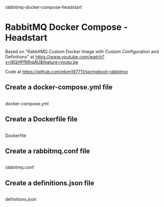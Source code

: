 rabbitmq-docker-compose-headstart
# RabbitMQ Docker Compose - Headstart

Based on "RabbitMQ Custom Docker Image with Custom Configuration and Definitions" at https://www.youtube.com/watch?v=I8QHPfMhqAU&feature=youtu.be

Code at https://github.com/ekim197711/springboot-rabbitmq

## Create a docker-compose.yml file

```

```
docker-compose.yml

## Create a Dockerfile file

```

```
Dockerfile

## Create a rabbitmq.conf file

```

```
rabbitmq.conf

## Create a definitions.json file

```

```
definitions.json

